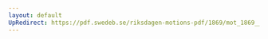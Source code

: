 ```yaml
---
layout: default
UpRedirect: https://pdf.swedeb.se/riksdagen-motions-pdf/1869/mot_1869__ak__00077.pdf
---
```

